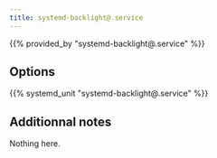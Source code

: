```yaml
---
title: systemd-backlight@.service
---
```


{{% provided_by "systemd-backlight@.service" %}}

## Options

{{% systemd_unit "systemd-backlight@.service" %}}

## Additionnal notes

Nothing here.